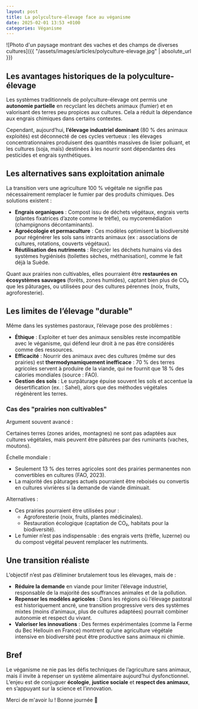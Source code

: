 ```yaml
---
layout: post
title: La polyculture-élevage face au véganisme
date: 2025-02-01 13:53 +0100
categories: Véganisme
---
```


![Photo d'un paysage montrant des vaches et des champs de diverses cultures]({{ "/assets/images/articles/polyculture-elevage.jpg" | absolute_url }})

## Les avantages historiques de la polyculture-élevage

Les systèmes traditionnels de polyculture-élevage ont permis une **autonomie partielle** en recyclant les déchets animaux (fumier) et en valorisant des terres peu propices aux cultures. Cela a réduit la dépendance aux engrais chimiques dans certains contextes.  

Cependant, aujourd’hui, **l’élevage industriel dominant** (80 % des animaux exploités) est déconnecté de ces cycles vertueux : les élevages concentrationnaires produisent des quantités massives de lisier polluant, et les cultures (soja, maïs) destinées à les nourrir sont dépendantes des pesticides et engrais synthétiques.

## Les alternatives sans exploitation animale

La transition vers une agriculture 100 % végétale ne signifie pas nécessairement remplacer le fumier par des produits chimiques. Des solutions existent :  

- **Engrais organiques** : Compost issu de déchets végétaux, engrais verts (plantes fixatrices d’azote comme le trèfle), ou mycoremédiation (champignons décontaminants).  
- **Agroécologie et permaculture** : Ces modèles optimisent la biodiversité pour régénérer les sols sans intrants animaux (ex : associations de cultures, rotations, couverts végétaux).  
- **Réutilisation des nutriments** : Recycler les déchets humains via des systèmes hygiénisés (toilettes sèches, méthanisation), comme le fait déjà la Suède.  

Quant aux prairies non cultivables, elles pourraient être **restaurées en écosystèmes sauvages** (forêts, zones humides), captant bien plus de CO₂ que les pâturages, ou utilisées pour des cultures pérennes (noix, fruits, agroforesterie).

## Les limites de l’élevage "durable"

Même dans les systèmes pastoraux, l’élevage pose des problèmes :  

- **Éthique** : Exploiter et tuer des animaux sensibles reste incompatible avec le véganisme, qui défend leur droit à ne pas être considérés comme des ressources.  
- **Efficacité** : Nourrir des animaux avec des cultures (même sur des prairies) est **thermodynamiquement inefficace** : 70 % des terres agricoles servent à produire de la viande, qui ne fournit que 18 % des calories mondiales (source : FAO).  
- **Gestion des sols** : Le surpâturage épuise souvent les sols et accentue la désertification (ex. : Sahel), alors que des méthodes végétales régénèrent les terres.

###  Cas des "prairies non cultivables"

Argument souvent avancé :

Certaines terres (zones arides, montagnes) ne sont pas adaptées aux cultures végétales, mais peuvent être pâturées par des ruminants (vaches, moutons).

Échelle mondiale :

- Seulement 13 % des terres agricoles sont des prairies permanentes non convertibles en cultures (FAO, 2023).
- La majorité des pâturages actuels pourraient être reboisés ou convertis en cultures vivrières si la demande de viande diminuait.

Alternatives :

- Ces prairies pourraient être utilisées pour :
    - Agroforesterie (noix, fruits, plantes médicinales).
    -  Restauration écologique (captation de CO₂, habitats pour la biodiversité).
- Le fumier n’est pas indispensable : des engrais verts (trèfle, luzerne) ou du compost végétal peuvent remplacer les nutriments.

## Une transition réaliste
 
L’objectif n’est pas d’éliminer brutalement tous les élevages, mais de :  

- **Réduire la demande** en viande pour limiter l’élevage industriel, responsable de la majorité des souffrances animales et de la pollution.  
- **Repenser les modèles agricoles** : Dans les régions où l’élevage pastoral est historiquement ancré, une transition progressive vers des systèmes mixtes (moins d’animaux, plus de cultures adaptées) pourrait combiner autonomie et respect du vivant.  
- **Valoriser les innovations** : Des fermes expérimentales (comme la Ferme du Bec Hellouin en France) montrent qu’une agriculture végétale intensive en biodiversité peut être productive sans animaux ni chimie.

## Bref

Le véganisme ne nie pas les défis techniques de l’agriculture sans animaux, mais il invite à repenser un système alimentaire aujourd’hui dysfonctionnel. L’enjeu est de conjuguer **écologie**, **justice sociale** et **respect des animaux**, en s’appuyant sur la science et l’innovation.

Merci de m'avoir lu ! Bonne journée 🌱
